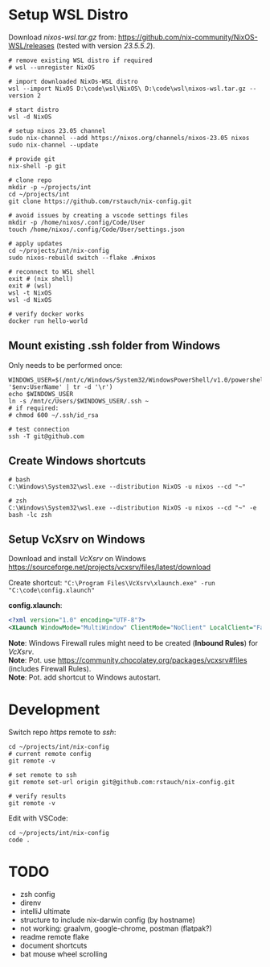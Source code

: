 # Setup WSL Distro

Download _nixos-wsl.tar.gz_ from: https://github.com/nix-community/NixOS-WSL/releases (tested with version _23.5.5.2_).

```
# remove existing WSL distro if required
# wsl --unregister NixOS

# import downloaded NixOs-WSL distro
wsl --import NixOS D:\code\wsl\NixOS\ D:\code\wsl\nixos-wsl.tar.gz --version 2

# start distro
wsl -d NixOS

# setup nixos 23.05 channel
sudo nix-channel --add https://nixos.org/channels/nixos-23.05 nixos
sudo nix-channel --update

# provide git
nix-shell -p git

# clone repo
mkdir -p ~/projects/int
cd ~/projects/int
git clone https://github.com/rstauch/nix-config.git

# avoid issues by creating a vscode settings files
mkdir -p /home/nixos/.config/Code/User
touch /home/nixos/.config/Code/User/settings.json

# apply updates
cd ~/projects/int/nix-config
sudo nixos-rebuild switch --flake .#nixos

# reconnect to WSL shell
exit # (nix shell)
exit # (wsl)
wsl -t NixOS
wsl -d NixOS

# verify docker works
docker run hello-world
```

## Mount existing .ssh folder from Windows

Only needs to be performed once:

```
WINDOWS_USER=$(/mnt/c/Windows/System32/WindowsPowerShell/v1.0/powershell.exe '$env:UserName' | tr -d '\r')
echo $WINDOWS_USER
ln -s /mnt/c/Users/$WINDOWS_USER/.ssh ~
# if required:
# chmod 600 ~/.ssh/id_rsa

# test connection
ssh -T git@github.com
```

## Create Windows shortcuts

```
# bash
C:\Windows\System32\wsl.exe --distribution NixOS -u nixos --cd "~"

# zsh
C:\Windows\System32\wsl.exe --distribution NixOS -u nixos --cd "~" -e bash -lc zsh
```

## Setup VcXsrv on Windows

Download and install _VcXsrv_ on Windows https://sourceforge.net/projects/vcxsrv/files/latest/download

Create shortcut: `"C:\Program Files\VcXsrv\xlaunch.exe" -run "C:\code\config.xlaunch"`

**config.xlaunch**:

```xml
<?xml version="1.0" encoding="UTF-8"?>
<XLaunch WindowMode="MultiWindow" ClientMode="NoClient" LocalClient="False" Display="-1" LocalProgram="xcalc" RemoteProgram="xterm" RemotePassword="" PrivateKey="" RemoteHost="" RemoteUser="" XDMCPHost="" XDMCPBroadcast="False" XDMCPIndirect="False" Clipboard="True" ClipboardPrimary="False" ExtraParams="" Wgl="False" DisableAC="True" XDMCPTerminate="False"/>
```

**Note**: Windows Firewall rules might need to be created (**Inbound Rules**) for _VcXsrv_.<BR/>
**Note**: Pot. use https://community.chocolatey.org/packages/vcxsrv#files (includes Firewall Rules).<BR/>
**Note**: Pot. add shortcut to Windows autostart.

# Development

Switch repo _https_ remote to _ssh_:

```
cd ~/projects/int/nix-config
# current remote config
git remote -v

# set remote to ssh
git remote set-url origin git@github.com:rstauch/nix-config.git

# verify results
git remote -v
```

Edit with VSCode:

```
cd ~/projects/int/nix-config
code .
```

# TODO

- zsh config
- direnv
- intelliJ ultimate
- structure to include nix-darwin config (by hostname)
- not working: graalvm, google-chrome, postman (flatpak?)
- readme remote flake
- document shortcuts
- bat mouse wheel scrolling
